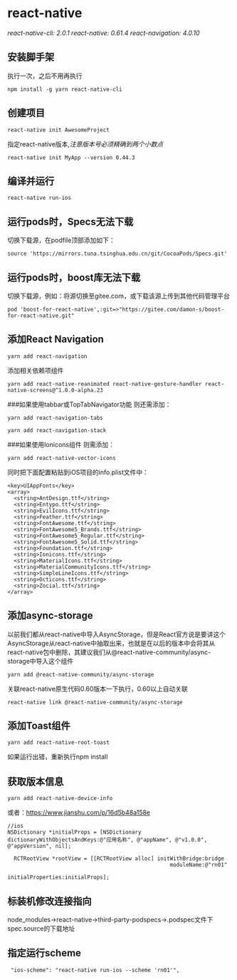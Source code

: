 # react-native 

*react-native-cli: 2.0.1*
*react-native: 0.61.4*
*react-navigation: 4.0.10*

## 安装脚手架
执行一次，之后不用再执行
```
npm install -g yarn react-native-cli

```
 
## 创建项目
```
react-native init AwesomeProject

```
指定react-native版本,*注意版本号必须精确到两个小数点*
```
react-native init MyApp --version 0.44.3
```
## 编译并运行
```
react-native run-ios

```
## 运行pods时，Specs无法下载
切换下载源，在podfile顶部添加如下：
```
source 'https://mirrors.tuna.tsinghua.edu.cn/git/CocoaPods/Specs.git'
```
## 运行pods时，boost库无法下载
切换下载源，例如：将源切换至gitee.com，或下载该源上传到其他代码管理平台
```
pod 'boost-for-react-native',:git=>"https://gitee.com/damon-s/boost-for-react-native.git"
```
## 添加React Navigation
```
yarn add react-navigation

```
添加相关依赖项组件
```
yarn add react-native-reanimated react-native-gesture-handler react-native-screens@^1.0.0-alpha.23
```
###如果使用tabbar或TopTabNavigator功能
则还需添加：
```
yarn add react-navigation-tabs

```
```
yarn add react-navigation-stack

```
###如果使用Ionicons组件
则需添加：
```
yarn add react-native-vector-icons

```
同时把下面配置粘贴到iOS项目的info.plist文件中：
```
<key>UIAppFonts</key>
<array>
  <string>AntDesign.ttf</string>
  <string>Entypo.ttf</string>
  <string>EvilIcons.ttf</string>
  <string>Feather.ttf</string>
  <string>FontAwesome.ttf</string>
  <string>FontAwesome5_Brands.ttf</string>
  <string>FontAwesome5_Regular.ttf</string>
  <string>FontAwesome5_Solid.ttf</string>
  <string>Foundation.ttf</string>
  <string>Ionicons.ttf</string>
  <string>MaterialIcons.ttf</string>
  <string>MaterialCommunityIcons.ttf</string>
  <string>SimpleLineIcons.ttf</string>
  <string>Octicons.ttf</string>
  <string>Zocial.ttf</string>
</array>

```
## 添加async-storage
以前我们都从react-native中导入AsyncStorage，但是React官方说是要讲这个AsyncStorage从react-native中抽取出来，也就是在以后的版本中会将其从react-native包中删除，其建议我们从@react-native-community/async-storage中导入这个组件
```
yarn add @react-native-community/async-storage
```
关联react-native原生代码0.60版本一下执行，0.60以上自动关联
```
react-native link @react-native-community/async-storage
```

## 添加Toast组件
```
yarn add react-native-root-toast
```
如果运行出错，重新执行npm install

## 获取版本信息
```
yarn add react-native-device-info
```
或者：https://www.jianshu.com/p/16d5b48a158e
```
//ios
NSDictionary *initialProps = [NSDictionary dictionaryWithObjectsAndKeys:@"应用名称", @"appName", @"v1.0.0", @"appVersion", nil];
  
  RCTRootView *rootView = [[RCTRootView alloc] initWithBridge:bridge
                                                   moduleName:@"rn01"
                                            initialProperties:initialProps];
```

## 标装机修改连接指向
 node_modules->react-native->third-party-podspecs->.podspec文件下spec.source的下载地址

 ## 指定运行scheme
 ```
  "ios-scheme": "react-native run-ios --scheme 'rn01'",
 ```
